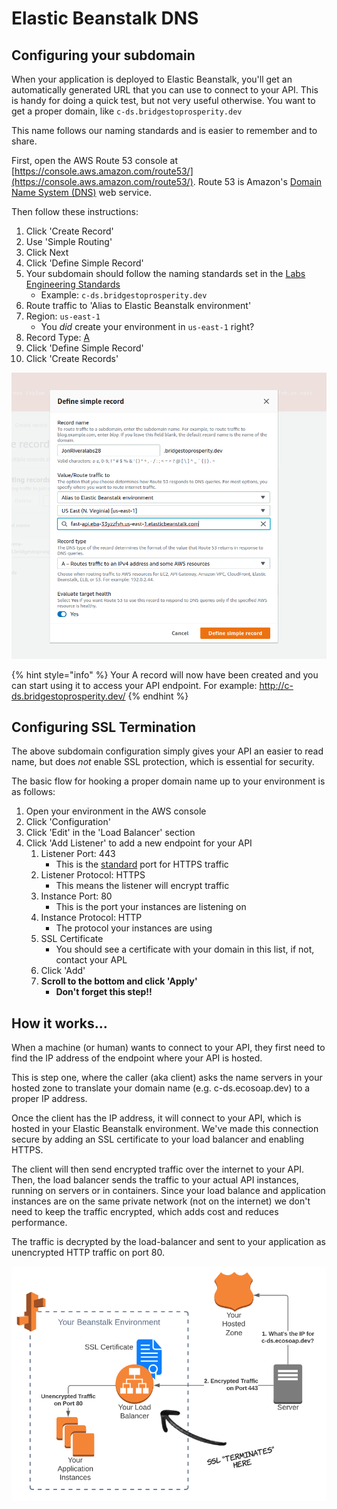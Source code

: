 # Elastic Beanstalk DNS

## Configuring your subdomain

When your application is deployed to Elastic Beanstalk, you'll get an automatically generated URL that you can use to connect to your API. This is handy for doing a quick test, but not very useful otherwise. You want to get a proper domain, like `c-ds.bridgestoprosperity.dev`

This name follows our naming standards and is easier to remember and to share.

First, open the AWS Route 53 console at [https://console.aws.amazon.com/route53/](https://console.aws.amazon.com/route53/). Route 53 is Amazon's [Domain Name System \(DNS\)](https://simple.wikipedia.org/wiki/Domain_Name_System) web service.   
  
Then follow these instructions:

1. Click 'Create Record'
2. Use 'Simple Routing'
3. Click Next
4. Click 'Define Simple Record'
5. Your subdomain should follow the naming standards set in the [Labs Engineering Standards](https://en.wikipedia.org/wiki/List_of_TCP_and_UDP_port_numbers#Well-known_ports)
   * Example: `c-ds.bridgestoprosperity.dev`
6. Route traffic to 'Alias to Elastic Beanstalk environment'
7. Region: `us-east-1`
   * You _did_ create your environment in `us-east-1` right?
8. Record Type: [A](https://en.wikipedia.org/wiki/List_of_DNS_record_types)
9. Click 'Define Simple Record'
10. Click 'Create Records'

![](../../.gitbook/assets/image%20%284%29.png)

{% hint style="info" %}
Your A record will now have been created and you can start using it to access your API endpoint. For example: http://c-ds.bridgestoprosperity.dev/
{% endhint %}

## Configuring SSL Termination

The above subdomain configuration simply gives your API an easier to read name, but does _not_ enable SSL protection, which is essential for security.

The basic flow for hooking a proper domain name up to your environment is as follows:

1. Open your environment in the AWS console
2. Click 'Configuration'
3. Click 'Edit' in the 'Load Balancer' section
4. Click 'Add Listener' to add a new endpoint for your API
   1. Listener Port: 443
      * This is the [standard](https://en.wikipedia.org/wiki/List_of_TCP_and_UDP_port_numbers#Well-known_ports) port for HTTPS traffic
   2. Listener Protocol: HTTPS
      * This means the listener will encrypt traffic
   3. Instance Port: 80
      * This is the port your instances are listening on
   4. Instance Protocol: HTTP
      * The protocol your instances are using
   5. SSL Certificate
      * You should see a certificate with your domain in this list, if not, contact your APL
   6. Click 'Add'
   7. **Scroll to the bottom and click 'Apply'**
      * **Don't forget this step!!**

## How it works...

When a machine \(or human\) wants to connect to your API, they first need to find the IP address of the endpoint where your API is hosted.

This is step one, where the caller \(aka client\) asks the name servers in your hosted zone to translate your domain name \(e.g. c-ds.ecosoap.dev\) to a proper IP address.

Once the client has the IP address, it will connect to your API, which is hosted in your Elastic Beanstalk environment. We've made this connection secure by adding an SSL certificate to your load balancer and enabling HTTPS.

The client will then send encrypted traffic over the internet to your API. Then, the load balancer sends the traffic to your actual API instances, running on servers or in containers. Since your load balance and application instances are on the same private network \(not on the internet\) we don't need to keep the traffic encrypted, which adds cost and reduces performance.

The traffic is decrypted by the load-balancer and sent to your application as unencrypted HTTP traffic on port 80.

![](../../.gitbook/assets/image%20%281%29.png)

